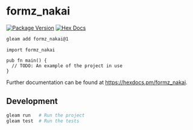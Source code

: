 # formz_nakai

[![Package Version](https://img.shields.io/hexpm/v/formz_nakai)](https://hex.pm/packages/formz_nakai)
[![Hex Docs](https://img.shields.io/badge/hex-docs-ffaff3)](https://hexdocs.pm/formz_nakai/)

```sh
gleam add formz_nakai@1
```
```gleam
import formz_nakai

pub fn main() {
  // TODO: An example of the project in use
}
```

Further documentation can be found at <https://hexdocs.pm/formz_nakai>.

## Development

```sh
gleam run   # Run the project
gleam test  # Run the tests
```

